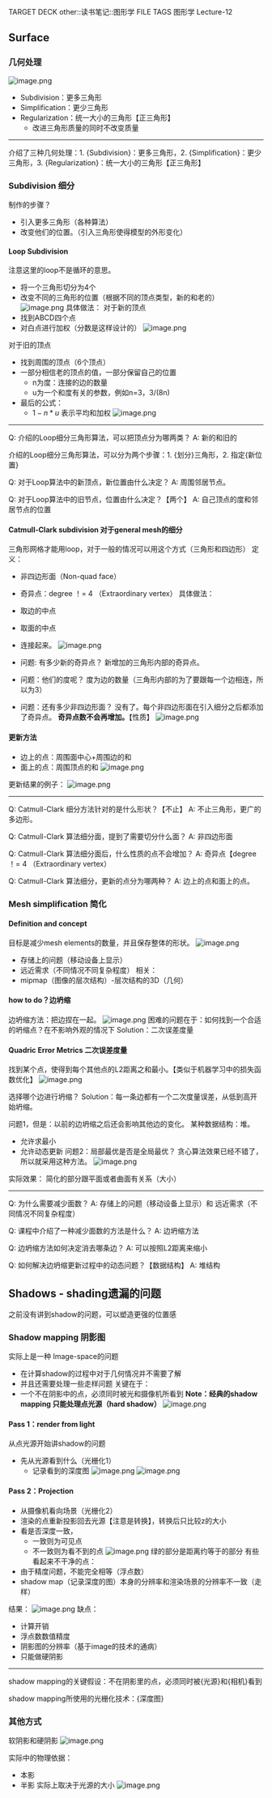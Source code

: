 TARGET DECK
other::读书笔记::图形学
FILE TAGS
图形学 Lecture-12
## Surface
### 几何处理
![image.png](https://picbed-1305808788.cos.ap-chengdu.myqcloud.com/img/20241024211237.png)
- Subdivision：更多三角形
- Simplification：更少三角形
- Regularization：统一大小的三角形【正三角形】
	- 改进三角形质量的同时不改变质量

---

介绍了三种几何处理：1. {Subdivision}：更多三角形，2. {Simplification}：更少三角形，3. {Regularization}：统一大小的三角形【正三角形】
<!--ID: 1731328416358-->



### Subdivision 细分
制作的步骤？
- 引入更多三角形（各种算法）
- 改变他们的位置。（引入三角形使得模型的外形变化）
#### Loop Subdivision
注意这里的loop不是循环的意思。
- 将一个三角形切分为4个
- 改变不同的三角形的位置（根据不同的顶点类型，新的和老的）
![image.png](https://picbed-1305808788.cos.ap-chengdu.myqcloud.com/img/20241025113416.png)
具体做法：
对于新的顶点
- 找到ABCD四个点
- 对白点进行加权（分数是这样设计的）
![image.png](https://picbed-1305808788.cos.ap-chengdu.myqcloud.com/img/20241025113626.png)

对于旧的顶点
- 找到周围的顶点（6个顶点）
- 一部分相信老的顶点的值，一部分保留自己的位置
	- n为度：连接的边的数量
	- u为一个和度有关的参数，例如n=3，3/(8n)
- 最后的公式：
	- $1-n*u$ 表示平均和加权
![image.png](https://picbed-1305808788.cos.ap-chengdu.myqcloud.com/img/20241025113930.png)

---

Q: 介绍的Loop细分三角形算法，可以把顶点分为哪两类？
A: 新的和旧的
<!--ID: 1731328416325-->


介绍的Loop细分三角形算法，可以分为两个步骤：1. {划分}三角形，2. 指定{新位置}
<!--ID: 1731328416361-->


Q: 对于Loop算法中的新顶点，新位置由什么决定？
A: 周围邻居节点。
<!--ID: 1731328416330-->


Q: 对于Loop算法中的旧节点，位置由什么决定？【两个】
A: 自己顶点的度和邻居节点的位置
<!--ID: 1731328416333-->



#### Catmull-Clark subdivision 对于general mesh的细分
三角形网格才能用loop，对于一般的情况可以用这个方式（三角形和四边形）
定义：
- 非四边形面（Non-quad face）
- 奇异点：degree  ！= 4 （Extraordinary vertex）
具体做法：
- 取边的中点
- 取面的中点
- 连接起来。
![image.png](https://picbed-1305808788.cos.ap-chengdu.myqcloud.com/img/20241025150940.png)

- 问题: 有多少新的奇异点？
新增加的三角形内部的奇异点。
- 问题：他们的度呢？
度为边的数量（三角形内部的为了要跟每一个边相连，所以为3）
- 问题：还有多少非四边形面？
没有了。每个非四边形面在引入细分之后都添加了奇异点。
**奇异点数不会再增加。**【性质】
![image.png](https://picbed-1305808788.cos.ap-chengdu.myqcloud.com/img/20241025151333.png)
#### 更新方法
- 边上的点：周围面中心+周围边的和
- 面上的点：周围顶点的和
![image.png](https://picbed-1305808788.cos.ap-chengdu.myqcloud.com/img/20241025151709.png)

更新结果的例子：
![image.png](https://picbed-1305808788.cos.ap-chengdu.myqcloud.com/img/20241025151824.png)

---

Q: Catmull-Clark 细分方法针对的是什么形状？【不止】
A: 不止三角形，更广的多边形。
<!--ID: 1731328416335-->


Q: Catmull-Clark 算法细分面，提到了需要切分什么面？
A: 非四边形面
<!--ID: 1731328416338-->


Q: Catmull-Clark 算法细分面后，什么性质的点不会增加？
A: 奇异点【degree  ！= 4 （Extraordinary vertex）
<!--ID: 1731328416341-->


Q: Catmull-Clark 算法细分，更新的点分为哪两种？
A: 边上的点和面上的点。
<!--ID: 1731328416344-->


### Mesh simplification 简化
#### Definition and concept
目标是减少mesh elements的数量，并且保存整体的形状。
![image.png](https://picbed-1305808788.cos.ap-chengdu.myqcloud.com/img/20241025152217.png)
- 存储上的问题（移动设备上显示）
- 远近需求（不同情况不同复杂程度）
相关：
- mipmap（图像的层次结构）-层次结构的3D（几何）
#### how to do？边坍缩
边坍缩方法：把边捏在一起。
![image.png](https://picbed-1305808788.cos.ap-chengdu.myqcloud.com/img/20241025152554.png)
困难的问题在于：如何找到一个合适的坍缩点？在不影响外观的情况下
Solution：二次误差度量
#### Quadric Error Metrics 二次误差度量
找到某个点，使得到每个其他点的L2距离之和最小。【类似于机器学习中的损失函数优化】
![image.png](https://picbed-1305808788.cos.ap-chengdu.myqcloud.com/img/20241025152959.png)

选择哪个边进行坍缩？
Solution：每一条边都有一个二次度量误差，从低到高开始坍缩。

问题1，但是：以前的边坍缩之后还会影响其他边的变化。
某种数据结构：堆。
- 允许求最小
- 允许动态更新
问题2：局部最优是否是全局最优？
贪心算法效果已经不错了，所以就采用这种方法。
![image.png](https://picbed-1305808788.cos.ap-chengdu.myqcloud.com/img/20241025153506.png)

实际效果：
简化的部分跟平面或者曲面有关系（大小）

---

Q: 为什么需要减少面数？
A: 存储上的问题（移动设备上显示）和 远近需求（不同情况不同复杂程度）
<!--ID: 1731328416347-->


Q: 课程中介绍了一种减少面数的方法是什么？
A: 边坍缩方法
<!--ID: 1731328416349-->


Q: 边坍缩方法如何决定消去哪条边？
A: 可以按照L2距离来缩小
<!--ID: 1731328416352-->


Q: 如何解决边坍缩更新过程中的动态问题？【数据结构】
A: 堆结构
<!--ID: 1731328416355-->


## Shadows - shading遗漏的问题
之前没有讲到shadow的问题，可以塑造更强的位置感
### Shadow mapping 阴影图
实际上是一种 Image-space的问题
- 在计算shadow的过程中对于几何情况并不需要了解
- 并且还需要处理一些走样问题
关键在于：
- 一个不在阴影中的点，必须同时被光和摄像机所看到
**Note：经典的shadow mapping 只能处理点光源（hard shadow）**
![image.png](https://picbed-1305808788.cos.ap-chengdu.myqcloud.com/img/20241111202945.png)

#### Pass 1：render from light
从点光源开始讲shadow的问题
- 先从光源看到什么（光栅化1）
	- 记录看到的深度图
![image.png](https://picbed-1305808788.cos.ap-chengdu.myqcloud.com/img/20241025160259.png)
![image.png](https://picbed-1305808788.cos.ap-chengdu.myqcloud.com/img/20241025160328.png)

#### Pass 2：Projection
- 从摄像机看向场景（光栅化2）
- 渲染的点重新投影回去光源【注意是转换】，转换后只比较z的大小
- 看是否深度一致，
	- 一致则为可见点
	- 不一致则为看不到的点
![image.png](https://picbed-1305808788.cos.ap-chengdu.myqcloud.com/img/20241025160700.png)
绿的部分是距离约等于的部分
有些看起来不干净的点：
- 由于精度问题，不能完全相等（浮点数）
- shadow map（记录深度的图）本身的分辨率和渲染场景的分辨率不一致（走样）

结果：
![image.png](https://picbed-1305808788.cos.ap-chengdu.myqcloud.com/img/20241025161022.png)
缺点：
- 计算开销
- 浮点数数值精度
- 阴影图的分辨率（基于image的技术的通病）
- 只能做硬阴影

---

shadow mapping的关键假设：不在阴影里的点，必须同时被{光源}和{相机}看到
<!--ID: 1731328416364-->


shadow mapping所使用的光栅化技术：{深度图}
<!--ID: 1731328416367-->


### 其他方式
软阴影和硬阴影
![image.png](https://picbed-1305808788.cos.ap-chengdu.myqcloud.com/img/20241025161518.png)

实际中的物理依据：
- 本影
- 半影
实际上取决于光源的大小
![image.png](https://picbed-1305808788.cos.ap-chengdu.myqcloud.com/img/20241025161502.png)
